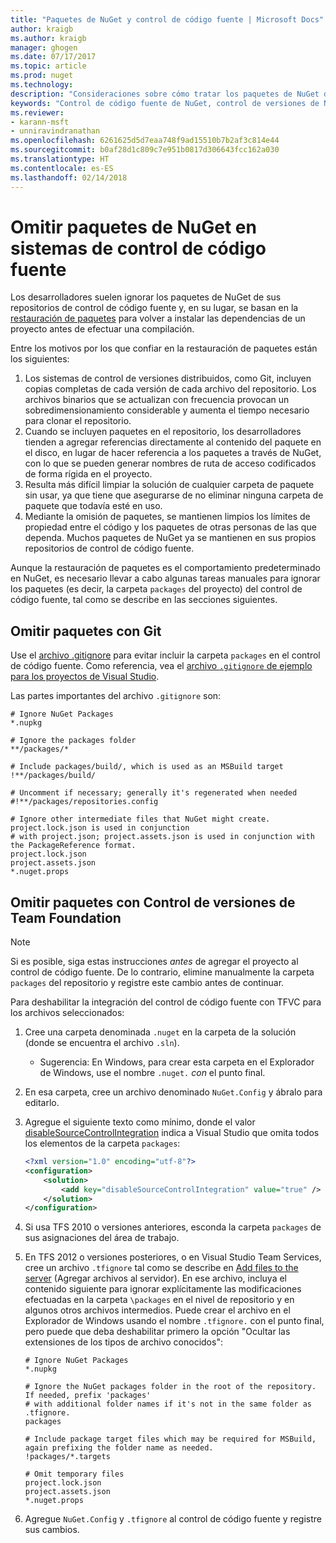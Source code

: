 ```yaml
---
title: "Paquetes de NuGet y control de código fuente | Microsoft Docs"
author: kraigb
ms.author: kraigb
manager: ghogen
ms.date: 07/17/2017
ms.topic: article
ms.prod: nuget
ms.technology: 
description: "Consideraciones sobre cómo tratar los paquetes de NuGet dentro de los sistemas de control de código fuente y de control de versiones, y cómo omitir paquetes con TFVC y Git."
keywords: "Control de código fuente de NuGet, control de versiones de NuGet, NuGet y Git, NuGet y TFS, NuGet y TFVC, omisión de paquetes, repositorios de control de código fuente, repositorios de control de versiones"
ms.reviewer:
- karann-msft
- unniravindranathan
ms.openlocfilehash: 6261625d5d7eaa748f9ad15510b7b2af3c814e44
ms.sourcegitcommit: b0af28d1c809c7e951b0817d306643fcc162a030
ms.translationtype: HT
ms.contentlocale: es-ES
ms.lasthandoff: 02/14/2018
---
```

# <a name="omitting-nuget-packages-in-source-control-systems"></a>Omitir paquetes de NuGet en sistemas de control de código fuente

Los desarrolladores suelen ignorar los paquetes de NuGet de sus repositorios de control de código fuente y, en su lugar, se basan en la [restauración de paquetes](../consume-packages/package-restore.md) para volver a instalar las dependencias de un proyecto antes de efectuar una compilación.

Entre los motivos por los que confiar en la restauración de paquetes están los siguientes:

1. Los sistemas de control de versiones distribuidos, como Git, incluyen copias completas de cada versión de cada archivo del repositorio. Los archivos binarios que se actualizan con frecuencia provocan un sobredimensionamiento considerable y aumenta el tiempo necesario para clonar el repositorio.
1. Cuando se incluyen paquetes en el repositorio, los desarrolladores tienden a agregar referencias directamente al contenido del paquete en el disco, en lugar de hacer referencia a los paquetes a través de NuGet, con lo que se pueden generar nombres de ruta de acceso codificados de forma rígida en el proyecto.
1. Resulta más difícil limpiar la solución de cualquier carpeta de paquete sin usar, ya que tiene que asegurarse de no eliminar ninguna carpeta de paquete que todavía esté en uso.
1. Mediante la omisión de paquetes, se mantienen limpios los límites de propiedad entre el código y los paquetes de otras personas de las que dependa. Muchos paquetes de NuGet ya se mantienen en sus propios repositorios de control de código fuente.

Aunque la restauración de paquetes es el comportamiento predeterminado en NuGet, es necesario llevar a cabo algunas tareas manuales para ignorar los paquetes (es decir, la carpeta `packages` del proyecto) del control de código fuente, tal como se describe en las secciones siguientes.

## <a name="omitting-packages-with-git"></a>Omitir paquetes con Git

Use el [archivo .gitignore](https://git-scm.com/docs/gitignore) para evitar incluir la carpeta `packages` en el control de código fuente. Como referencia, vea el [archivo `.gitignore` de ejemplo para los proyectos de Visual Studio](https://github.com/github/gitignore/blob/master/VisualStudio.gitignore).

Las partes importantes del archivo `.gitignore` son:

```gitignore
# Ignore NuGet Packages
*.nupkg

# Ignore the packages folder
**/packages/*

# Include packages/build/, which is used as an MSBuild target
!**/packages/build/

# Uncomment if necessary; generally it's regenerated when needed
#!**/packages/repositories.config

# Ignore other intermediate files that NuGet might create. project.lock.json is used in conjunction
# with project.json; project.assets.json is used in conjunction with the PackageReference format.
project.lock.json
project.assets.json
*.nuget.props
```

## <a name="omitting-packages-with-team-foundation-version-control"></a>Omitir paquetes con Control de versiones de Team Foundation

> [!Note]
> Si es posible, siga estas instrucciones *antes* de agregar el proyecto al control de código fuente. De lo contrario, elimine manualmente la carpeta `packages` del repositorio y registre este cambio antes de continuar.

Para deshabilitar la integración del control de código fuente con TFVC para los archivos seleccionados:

1. Cree una carpeta denominada `.nuget` en la carpeta de la solución (donde se encuentra el archivo `.sln`).
    - Sugerencia: En Windows, para crear esta carpeta en el Explorador de Windows, use el nombre `.nuget.` *con* el punto final.

1. En esa carpeta, cree un archivo denominado `NuGet.Config` y ábralo para editarlo.

1. Agregue el siguiente texto como mínimo, donde el valor [disableSourceControlIntegration](../reference/nuget-config-file.md#solution-section) indica a Visual Studio que omita todos los elementos de la carpeta `packages`:

   ```xml
   <?xml version="1.0" encoding="utf-8"?>
   <configuration>
       <solution>
           <add key="disableSourceControlIntegration" value="true" />
       </solution>
   </configuration>
   ```

1. Si usa TFS 2010 o versiones anteriores, esconda la carpeta `packages` de sus asignaciones del área de trabajo.

1. En TFS 2012 o versiones posteriores, o en Visual Studio Team Services, cree un archivo `.tfignore` tal como se describe en [Add files to the server](https://www.visualstudio.com/en-us/docs/tfvc/add-files-server#tfignore) (Agregar archivos al servidor). En ese archivo, incluya el contenido siguiente para ignorar explícitamente las modificaciones efectuadas en la carpeta `\packages` en el nivel de repositorio y en algunos otros archivos intermedios. Puede crear el archivo en el Explorador de Windows usando el nombre `.tfignore.` con el punto final, pero puede que deba deshabilitar primero la opción "Ocultar las extensiones de los tipos de archivo conocidos":

   ```cli
   # Ignore NuGet Packages
   *.nupkg

   # Ignore the NuGet packages folder in the root of the repository. If needed, prefix 'packages'
   # with additional folder names if it's not in the same folder as .tfignore.   
   packages

   # Include package target files which may be required for MSBuild, again prefixing the folder name as needed.
   !packages/*.targets

   # Omit temporary files
   project.lock.json
   project.assets.json
   *.nuget.props
   ```

1. Agregue `NuGet.Config` y `.tfignore` al control de código fuente y registre sus cambios.
